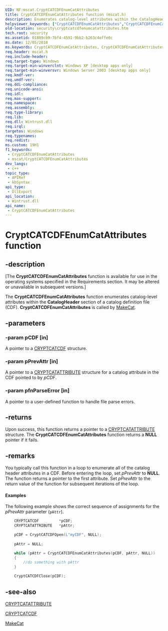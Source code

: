 ```yaml
---
UID: NF:mscat.CryptCATCDFEnumCatAttributes
title: CryptCATCDFEnumCatAttributes function (mscat.h)
description: Enumerates catalog-level attributes within the CatalogHeader section of a catalog definition file (CDF).
helpviewer_keywords: ["CryptCATCDFEnumCatAttributes","CryptCATCDFEnumCatAttributes function [Security]","mscat/CryptCATCDFEnumCatAttributes","security.cryptcatcdfenumcatattributes"]
old-location: security\cryptcatcdfenumcatattributes.htm
tech.root: security
ms.assetid: 01889cb9-7bf4-4591-9bb2-b263c4effe0c
ms.date: 12/05/2018
ms.keywords: CryptCATCDFEnumCatAttributes, CryptCATCDFEnumCatAttributes function [Security], mscat/CryptCATCDFEnumCatAttributes, security.cryptcatcdfenumcatattributes
req.header: mscat.h
req.include-header: 
req.target-type: Windows
req.target-min-winverclnt: Windows XP [desktop apps only]
req.target-min-winversvr: Windows Server 2003 [desktop apps only]
req.kmdf-ver: 
req.umdf-ver: 
req.ddi-compliance: 
req.unicode-ansi: 
req.idl: 
req.max-support: 
req.namespace: 
req.assembly: 
req.type-library: 
req.lib: 
req.dll: Wintrust.dll
req.irql: 
targetos: Windows
req.typenames: 
req.redist: 
ms.custom: 19H1
f1_keywords:
 - CryptCATCDFEnumCatAttributes
 - mscat/CryptCATCDFEnumCatAttributes
dev_langs:
 - c++
topic_type:
 - APIRef
 - kbSyntax
api_type:
 - DllExport
api_location:
 - Wintrust.dll
api_name:
 - CryptCATCDFEnumCatAttributes
---
```


# CryptCATCDFEnumCatAttributes function


## -description

<p class="CCE_Message">[The  <b>CryptCATCDFEnumCatAttributes</b> function is available for use in the operating systems specified in the Requirements section. It may be altered or unavailable in subsequent versions.]

The <b>CryptCATCDFEnumCatAttributes</b> function enumerates catalog-level attributes within the <b>CatalogHeader</b> section of a catalog definition file (CDF). <b>CryptCATCDFEnumCatAttributes</b> is called by <a href="https://docs.microsoft.com/windows/desktop/SecCrypto/makecat">MakeCat</a>.

## -parameters

### -param pCDF [in]

A pointer to a [CRYPTCATCDF](https://docs.microsoft.com/windows/desktop/api/mscat/ns-mscat-cryptcatcdf) structure.

### -param pPrevAttr [in]

A pointer to a [CRYPTCATATTRIBUTE](https://docs.microsoft.com/windows/desktop/api/mscat/ns-mscat-cryptcatattribute) structure for a catalog attribute in the CDF pointed to by <i>pCDF</i>.

### -param pfnParseError [in]

A pointer to a user-defined function to handle file parse errors.

## -returns

Upon success, this function returns a pointer to a [CRYPTCATATTRIBUTE](https://docs.microsoft.com/windows/desktop/api/mscat/ns-mscat-cryptcatattribute) structure. The <b>CryptCATCDFEnumCatAttributes</b> function returns a <b>NULL</b> pointer if it fails.

## -remarks

You typically call this function in a loop to enumerate all of the catalog header attributes in a CDF. Before entering the loop, set <i>pPrevAttr</i> to <b>NULL</b>. The function returns a pointer to the first attribute. Set <i>pPrevAttr</i> to the return  value of the function for subsequent iterations of the loop.


#### Examples

The following example shows the correct sequence of assignments for the <i>pPrevAttr</i> parameter (<code>pAttr</code>).


```cpp
    CRYPTCATCDF         *pCDF;
    CRYPTCATATTRIBUTE   *pAttr;

    pCDF = CryptCATCDFOpen(L"myCDF", NULL);
    
    pAttr = NULL;

    while (pAttr = CryptCATCDFEnumCatAttributes(pCDF, pAttr, NULL))
    {
        //do something with pAttr
    }

    CryptCATCDFClose(pCDF);

```

## -see-also

[CRYPTCATATTRIBUTE](https://docs.microsoft.com/windows/desktop/api/mscat/ns-mscat-cryptcatattribute)



[CRYPTCATCDF](https://docs.microsoft.com/windows/desktop/api/mscat/ns-mscat-cryptcatcdf)



<a href="https://docs.microsoft.com/windows/desktop/SecCrypto/makecat">MakeCat</a>

